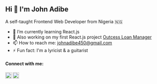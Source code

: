 ## Hi 👋 I'm John Adibe

A self-taught Frontend Web Developer from Nigeria :nigeria:

- 🌱 I’m currently learning React.js
- 🔭 Also working on my first React.js project <a href="https://github.com/johnphealipto/outcess-loan-manager">Outcess Loan Manager</a>
- 📫 How to reach me: johnadibe450@gmail.com
- ⚡ Fun fact: I'm a lyricist & a guitarist


#### Connect with me:

[<img align="left" alt="johnphealipto | Twitter" width="20px" src="https://tutuldevs.github.io/frontloops-photo/loop1/twitter.svg" />][twitter]

[<img align="left" alt="johnadibe | LinkedIn" width="20px" src="https://cdn.jsdelivr.net/npm/simple-icons@v3/icons/linkedin.svg" />][linkedin]

[twitter]: https://twitter.com/johnphealipto
[linkedin]: https://www.linkedin.com/in/johnadibe/

<!-- <br /> -->

<!-- ![John's github stats](https://github-readme-stats.vercel.app/api?username=johnphealipto&show_icons=true&hide_border=true) -->

<!-- - JavaScript ES6 -->
<!-- - NPM package manager -->


<!-- **johnphealipto/johnphealipto** is a ✨ _special_ ✨ repository because its `README.md` (this file) appears on your GitHub profile. -->

<!-- Here are some ideas to get you started: -->

<!-- - 👯 I’m looking to collaborate on ...
- 🤔 I’m looking for help with ...
- 💬 Ask me about ...
- 😄 Pronouns: ...
- ⚡ Fun fact: ... -->

